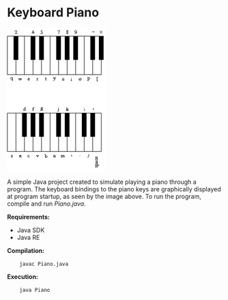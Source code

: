 # Keyboard Piano

![Program Display](./keyboard.png)

A simple Java project created to simulate playing a piano through a program. The keyboard bindings
to the piano keys are graphically displayed at program startup, as seen by the image above. To
run the program, compile and run *Piano.java*. 

**Requirements:**
* Java SDK
* Java RE

**Compilation:**
```
    javac Piano.java
```

**Execution:**
```
    java Piano
```